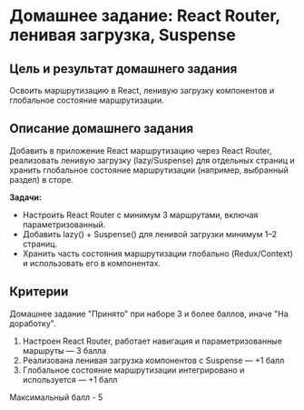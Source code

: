 # Домашнее задание: React Router, ленивая загрузка, Suspense

## Цель и результат домашнего задания

Освоить маршрутизацию в React, ленивую загрузку компонентов и глобальное состояние маршрутизации.

## Описание домашнего задания

Добавить в приложение React маршрутизацию через React Router, реализовать ленивую загрузку (lazy/Suspense) для отдельных страниц и хранить глобальное состояние маршрутизации (например, выбранный раздел) в сторе.

**Задачи:**

- Настроить React Router с минимум 3 маршрутами, включая параметризованный.
- Добавить lazy() + Suspense() для ленивой загрузки минимум 1–2 страниц.
- Хранить часть состояния маршрутизации глобально (Redux/Context) и использовать его в компонентах.

## Критерии

Домашнее задание "Принято" при наборе 3 и более баллов, иначе "На доработку".

1. Настроен React Router, работает навигация и параметризованные маршруты — 3 балла
2. Реализована ленивая загрузка компонентов с Suspense — +1 балл
3. Глобальное состояние маршрутизации интегрировано и используется — +1 балл

Максимальный балл - 5
